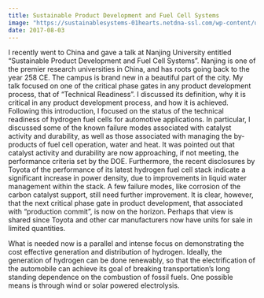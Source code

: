 ```yaml
---
title: Sustainable Product Development and Fuel Cell Systems
image: "https://sustainablesystems-01hearts.netdna-ssl.com/wp-content/uploads/2016/05/Fuel_Cell_Systems_Sustainable_Product_Development_Nanjing_University_of_Science_and_Technology.png"
date: 2017-08-03
---
```


I recently went to China and gave a talk at Nanjing University entitled “Sustainable Product Development and Fuel Cell Systems”.  Nanjing is one of the premier research universities in China, and has roots going back to the year 258 CE.  The campus is brand new in a beautiful part of the city.
My talk focused on one of the critical phase gates in any product development process, that of “Technical Readiness”.  I discussed its definition, why it is critical in any product development process, and how it is achieved.  Following this introduction, I focused on the status of the technical readiness of hydrogen fuel cells for automotive applications.  In particular, I discussed some of the known failure modes associated with catalyst activity and durability, as well as those associated with managing the by-products of fuel cell operation, water and heat.  It was pointed out that catalyst activity and durability are now approaching, if not meeting, the performance criteria set by the DOE.  Furthermore, the recent disclosures by Toyota of the performance of its latest hydrogen fuel cell stack indicate a significant increase in power density, due to improvements in liquid water management within the stack. A few failure modes, like corrosion of the carbon catalyst support, still need further improvement.  It is clear, however, that the next critical phase gate in product development, that associated with “production commit”, is now on the horizon.  Perhaps that view is shared since Toyota and other car manufacturers now have units for sale in limited quantities.

What is needed now is a parallel and intense focus on demonstrating the cost effective generation and distribution of hydrogen.  Ideally, the generation of hydrogen can be done renewably, so that the electrification of the automobile can achieve its goal of breaking transportation’s long standing dependence on the combustion of fossil fuels.  One possible means is through wind or solar powered electrolysis.
